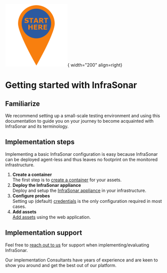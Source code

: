 ![Start here](../images/introduction_starthere.png){ width="200" align=right}

# Getting started with InfraSonar

## Familiarize

We recommend setting up a small-scale testing environment and using this documentation to guide you on your journey to become acquainted with InfraSonar and its terminology.

## Implementation steps

Implementing a basic InfraSonar configuration is easy because InfraSonar can be deployed agent-less and thus leaves no footprint on the monitored infrastructure.

1. **Create a container**<br>
   The first step is to [create a container](../application/container.md#setup-a-new-container) for your assets.
2. **Deploy the InfraSonar appliance**<br>
   Deploy and setup the [InfraSonar appliance](../collectors/probes/appliance/index.md) in your infrastructure.
3. **Configure probes**<br>
   Setting up (default) [credentials](../collectors/probes/appliance/credentials.md) is the only configuration required in most cases. 
4. **Add assets**<br>
   [Add assets](../application/assets.md) using the web application.

## Implementation support

Feel free to [reach out to us](support.md) for support when implementing/evaluating InfraSonar.

Our implementation Consultants have years of experience and are keen to show you around and get the best out of our platform.